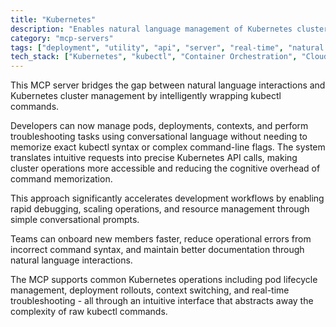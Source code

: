 ```yaml
---
title: "Kubernetes"
description: "Enables natural language management of Kubernetes clusters through kubectl command wrapping for simplified pod, deployment, and troubleshooting operations."
category: "mcp-servers"
tags: ["deployment", "utility", "api", "server", "real-time", "natural language processing", "conversational interface"]
tech_stack: ["Kubernetes", "kubectl", "Container Orchestration", "Cloud Native", "API"]
---
```


This MCP server bridges the gap between natural language interactions and Kubernetes cluster management by intelligently wrapping kubectl commands. 

Developers can now manage pods, deployments, contexts, and perform troubleshooting tasks using conversational language without needing to memorize exact kubectl syntax or complex command-line flags. The system translates intuitive requests into precise Kubernetes API calls, making cluster operations more accessible and reducing the cognitive overhead of command memorization.

This approach significantly accelerates development workflows by enabling rapid debugging, scaling operations, and resource management through simple conversational prompts. 

Teams can onboard new members faster, reduce operational errors from incorrect command syntax, and maintain better documentation through natural language interactions. 

The MCP supports common Kubernetes operations including pod lifecycle management, deployment rollouts, context switching, and real-time troubleshooting - all through an intuitive interface that abstracts away the complexity of raw kubectl commands.